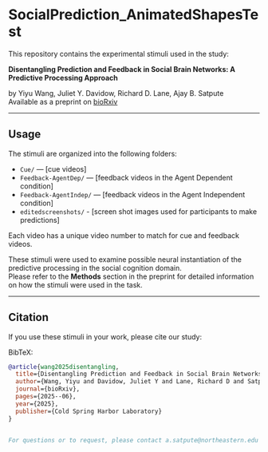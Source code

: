 # SocialPrediction_AnimatedShapesTest

This repository contains the experimental stimuli used in the study:

**Disentangling Prediction and Feedback in Social Brain Networks: A Predictive Processing Approach**  

by Yiyu Wang, Juliet Y. Davidow, Richard D. Lane, Ajay B. Satpute  
Available as a preprint on [bioRxiv](https://www.biorxiv.org/content/10.1101/2025.06.10.658968v1)

---

## Usage

The stimuli are organized into the following folders:

- `Cue/` — [cue videos]
- `Feedback-AgentDep/` — [feedback videos in the Agent Dependent condition]
- `Feedback-AgentIndep/` — [feedback videos in the Agent Independent condition]
- `editedscreenshots/` - [screen shot images used for participants to make predictions]
  

Each video has a unique video number to match for cue and feedback videos.

These stimuli were used to examine possible neural instantiation of the predictive processing in the social cognition domain.  
Please refer to the **Methods** section in the preprint for detailed information on how the stimuli were used in the task.

---

## Citation

If you use these stimuli in your work, please cite our study:


BibTeX:

```bibtex
@article{wang2025disentangling,
  title={Disentangling Prediction and Feedback in Social Brain Networks: A Predictive Processing Approach},
  author={Wang, Yiyu and Davidow, Juliet Y and Lane, Richard D and Satpute, Ajay B},
  journal={bioRxiv},
  pages={2025--06},
  year={2025},
  publisher={Cold Spring Harbor Laboratory}
}


For questions or to request, please contact a.satpute@northeastern.edu or yiyuwang@stanford.edu


